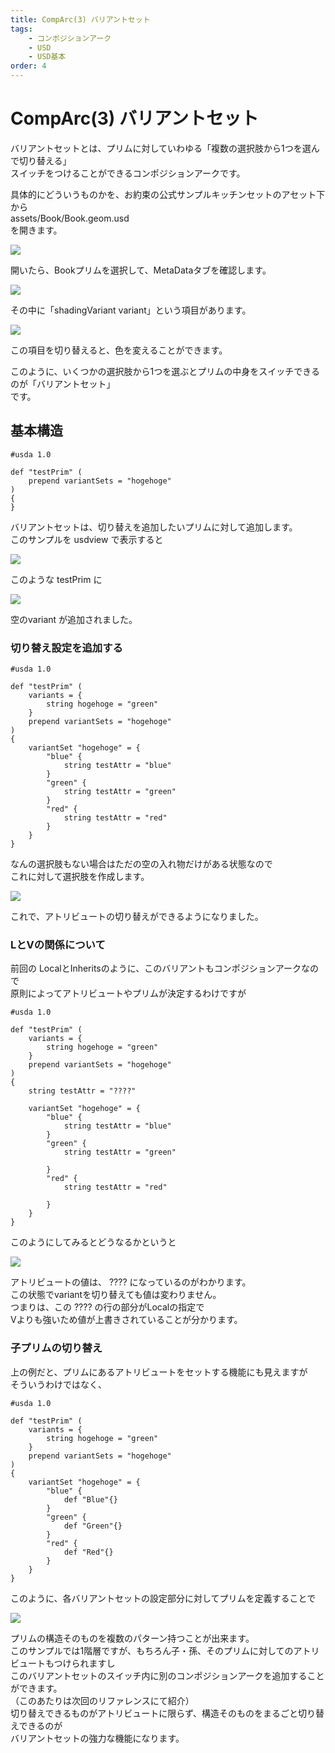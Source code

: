 ```yaml
---
title: CompArc(3) バリアントセット
tags:
    - コンポジションアーク
    - USD
    - USD基本
order: 4
---
```


# CompArc(3) バリアントセット

バリアントセットとは、プリムに対していわゆる「複数の選択肢から1つを選んで切り替える」  
スイッチをつけることができるコンポジションアークです。  
  
具体的にどういうものかを、お約束の公式サンプルキッチンセットのアセット下から  
assets/Book/Book.geom.usd  
を開きます。  

![](https://gyazo.com/4b983eea849342f559b4675859f81d2f.png)

開いたら、Bookプリムを選択して、MetaDataタブを確認します。

![](https://gyazo.com/f3c2a37c85edeb37599ec93a2a3d971d.png)

その中に「shadingVariant variant」という項目があります。  
  
![](https://i.gyazo.com/63f0b370573d22f9621d220b580b64d9.gif)

この項目を切り替えると、色を変えることができます。  
  
このように、いくつかの選択肢から1つを選ぶとプリムの中身をスイッチできるのが「バリアントセット」  
です。  
  
## 基本構造

```usda
#usda 1.0

def "testPrim" (
    prepend variantSets = "hogehoge"
)
{
}
```

バリアントセットは、切り替えを追加したいプリムに対して追加します。  
このサンプルを usdview で表示すると  
  
![](https://gyazo.com/512be3e912a4d1616b48b4ac92e2982c.png)

このような testPrim に  
  
![](https://gyazo.com/5f19a3c61c650ee6a9929b642f31a3bd.png)

空のvariant が追加されました。  
  
### 切り替え設定を追加する

```usda
#usda 1.0

def "testPrim" (
    variants = {
        string hogehoge = "green"
    }
    prepend variantSets = "hogehoge"
)
{
    variantSet "hogehoge" = {
        "blue" {
            string testAttr = "blue"
        }
        "green" {
            string testAttr = "green"
        }
        "red" {
            string testAttr = "red"
        }
    }
}
```

なんの選択肢もない場合はただの空の入れ物だけがある状態なので  
これに対して選択肢を作成します。  
  
![](https://i.gyazo.com/44efb9290644d3b8c73f5bdd934f6d07.gif)

これで、アトリビュートの切り替えができるようになりました。  
  
### LとVの関係について

前回の LocalとInheritsのように、このバリアントもコンポジションアークなので  
原則によってアトリビュートやプリムが決定するわけですが  
  
```
#usda 1.0

def "testPrim" (
    variants = {
        string hogehoge = "green"
    }
    prepend variantSets = "hogehoge"
)
{
    string testAttr = "????"
    
    variantSet "hogehoge" = {
        "blue" {
            string testAttr = "blue"
        }
        "green" {
            string testAttr = "green"

        }
        "red" {
            string testAttr = "red"

        }
    }
}
```

このようにしてみるとどうなるかというと

![](https://gyazo.com/7e0c5b3ab1e00e0c818dbe6c6135a3c0.png)

アトリビュートの値は、 ???? になっているのがわかります。  
この状態でvariantを切り替えても値は変わりません。  
つまりは、この ???? の行の部分がLocalの指定で  
Vよりも強いため値が上書きされていることが分かります。  
  
### 子プリムの切り替え

上の例だと、プリムにあるアトリビュートをセットする機能にも見えますが  
そういうわけではなく、

```usda
#usda 1.0

def "testPrim" (
    variants = {
        string hogehoge = "green"
    }
    prepend variantSets = "hogehoge"
)
{
    variantSet "hogehoge" = {
        "blue" {
            def "Blue"{}
        }
        "green" {
            def "Green"{}
        }
        "red" {
            def "Red"{}
        }
    }
}
```

このように、各バリアントセットの設定部分に対してプリムを定義することで

![](https://gyazo.com/88cbff2746d0f7b197f27d9a793169ab.png)

プリムの構造そのものを複数のパターン持つことが出来ます。  
このサンプルでは1階層ですが、もちろん子・孫、そのプリムに対してのアトリビュートもつけられますし  
このバリアントセットのスイッチ内に別のコンポジションアークを追加することができます。  
（このあたりは次回のリファレンスにて紹介）  
切り替えできるものがアトリビュートに限らず、構造そのものをまるごと切り替えできるのが  
バリアントセットの強力な機能になります。  
  
